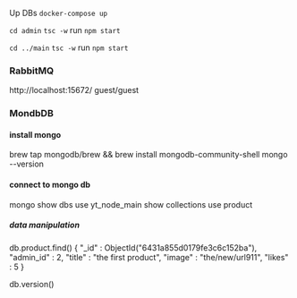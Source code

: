 Up DBs `docker-compose up`

`cd admin`
`tsc -w`
run `npm start`


`cd ../main`
`tsc -w`
run `npm start`

### RabbitMQ
http://localhost:15672/
guest/guest


### MondbDB
#### install mongo
brew tap mongodb/brew && brew install mongodb-community-shell
mongo --version

#### connect to mongo db
mongo
show dbs
use yt_node_main
show collections
use product

##### data manipulation
db.product.find()
  { "_id" : ObjectId("6431a855d0179fe3c6c152ba"), "admin_id" : 2, "title" : "the first product", "image" : "the/new/url911", "likes" : 5 }

db.version()

